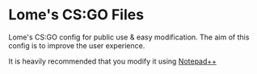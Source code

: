# Lome's CS:GO Files
Lome's CS:GO config for public use & easy modification.
The aim of this config is to improve the user experience.

It is heavily recommended that you modify it using [Notepad++](https://notepad-plus-plus.org/)
